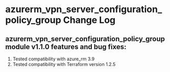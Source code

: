 # azurerm_vpn_server_configuration_policy_group Change Log
## azurerm_vpn_server_configuration_policy_group module v1.1.0 features and bug fixes:
1. Tested compatibility with azure_rm 3.9
2. Tested compatibility with Terraform version 1.2.5
